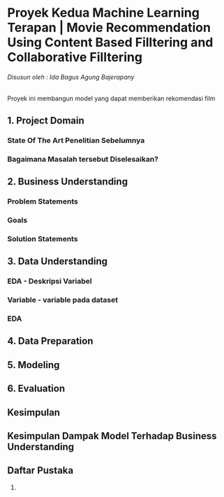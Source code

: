 # Proyek Kedua Machine Learning Terapan | Movie Recommendation Using Content Based Filltering and Collaborative Filltering

###### Disusun oleh : Ida Bagus Agung Bajerapany

Proyek ini membangun model yang dapat memberikan rekomendasi film

## 1. Project Domain

### State Of The Art Penelitian Sebelumnya

### Bagaimana Masalah tersebut Diselesaikan?



## 2. Business Understanding


### Problem Statements

### Goals

### Solution Statements


## 3. Data Understanding

### EDA - Deskripsi Variabel


### Variable - variable pada dataset



### EDA


## 4. Data Preparation



## 5. Modeling



## 6. Evaluation


## Kesimpulan



## Kesimpulan Dampak Model Terhadap Business Understanding



## Daftar Pustaka

1. 






